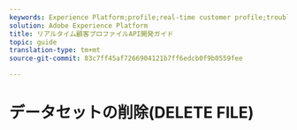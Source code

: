 ```yaml
---
keywords: Experience Platform;profile;real-time customer profile;troubleshooting;API
solution: Adobe Experience Platform
title: リアルタイム顧客プロファイルAPI開発ガイド
topic: guide
translation-type: tm+mt
source-git-commit: 83c7ff45af7266904121b7ff6edcb0f9b0559fee

---
```



# データセットの削除(DELETE FILE)
